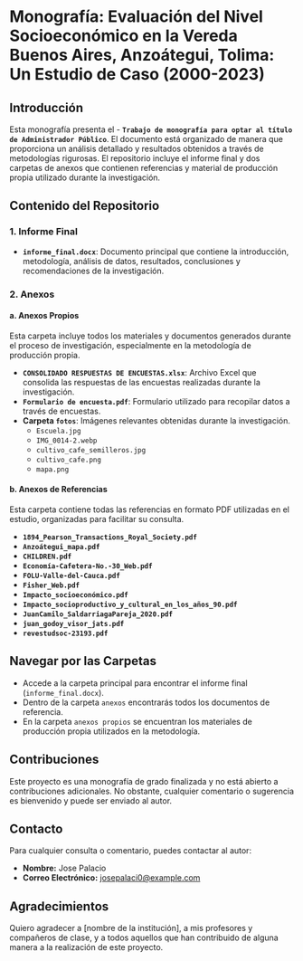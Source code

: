 # Monografía: Evaluación del Nivel Socioeconómico en la Vereda Buenos Aires, Anzoátegui, Tolima: Un Estudio de Caso (2000-2023)

## Introducción

Esta monografía presenta el - **`Trabajo de monografía para optar al título de Administrador Público`**. El documento está organizado de manera que proporciona un análisis detallado y resultados obtenidos a través de metodologías rigurosas. El repositorio incluye el informe final y dos carpetas de anexos que contienen referencias y material de producción propia utilizado durante la investigación.

## Contenido del Repositorio

### 1. Informe Final
- **`informe_final.docx`**: Documento principal que contiene la introducción, metodología, análisis de datos, resultados, conclusiones y recomendaciones de la investigación.

### 2. Anexos

#### a. Anexos Propios
Esta carpeta incluye todos los materiales y documentos generados durante el proceso de investigación, especialmente en la metodología de producción propia.
- **`CONSOLIDADO RESPUESTAS DE ENCUESTAS.xlsx`**: Archivo Excel que consolida las respuestas de las encuestas realizadas durante la investigación.
- **`Formulario de encuesta.pdf`**: Formulario utilizado para recopilar datos a través de encuestas.
- **Carpeta `fotos`**: Imágenes relevantes obtenidas durante la investigación.
  - `Escuela.jpg`
  - `IMG_0014-2.webp`
  - `cultivo_cafe_semilleros.jpg`
  - `cultivo_cafe.png`
  - `mapa.png`

#### b. Anexos de Referencias
Esta carpeta contiene todas las referencias en formato PDF utilizadas en el estudio, organizadas para facilitar su consulta.
- **`1894_Pearson_Transactions_Royal_Society.pdf`**
- **`Anzoátegui_mapa.pdf`**
- **`CHILDREN.pdf`**
- **`Economía-Cafetera-No.-30_Web.pdf`**
- **`FOLU-Valle-del-Cauca.pdf`**
- **`Fisher_Web.pdf`**
- **`Impacto_socioeconómico.pdf`**
- **`Impacto_socioproductivo_y_cultural_en_los_años_90.pdf`**
- **`JuanCamilo_SaldarriagaPareja_2020.pdf`**
- **`juan_godoy_visor_jats.pdf`**
- **`revestudsoc-23193.pdf`**

## Navegar por las Carpetas

- Accede a la carpeta principal para encontrar el informe final (`informe_final.docx`).
- Dentro de la carpeta `anexos` encontrarás todos los documentos de referencia.
- En la carpeta `anexos propios` se encuentran los materiales de producción propia utilizados en la metodología.

## Contribuciones

Este proyecto es una monografía de grado finalizada y no está abierto a contribuciones adicionales. No obstante, cualquier comentario o sugerencia es bienvenido y puede ser enviado al autor.

## Contacto

Para cualquier consulta o comentario, puedes contactar al autor:

- **Nombre:** Jose Palacio
- **Correo Electrónico:** josepalaci0@example.com

## Agradecimientos

Quiero agradecer a [nombre de la institución], a mis profesores y compañeros de clase, y a todos aquellos que han contribuido de alguna manera a la realización de este proyecto.


